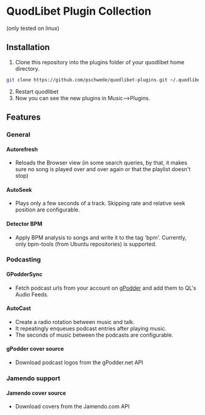# QuodLibet Plugin Collection

(only tested on linux)

## Installation

1. Clone this repository into the plugins folder of your quodlibet home directory.

```bash
git clone https://github.com/pschwede/quodlibet-plugins.git ~/.quodlibet/plugins/
```

2. Restart quodlibet
3. Now you can see the new plugins in Music-->Plugins.


## Features

### General

#### Autorefresh
* Reloads the Browser view (in some search queries, by that,
  it makes sure no song is played over and over again or that the playlist
  doesn't stop)

#### AutoSeek
* Plays only a few seconds of a track. Skipping rate and relative
  seek position are configurable.

#### Detector BPM
* Apply BPM analysis to songs and write it to the tag 'bpm'.
	Currently, only bpm-tools (from Ubuntu repositories) is supported.


### Podcasting

#### GPodderSync
* Fetch podcast urls from your account on [gPodder](http://gpodder.net) and add
	them to QL's Audio Feeds.

#### AutoCast
* Create a radio rotation between music and talk.
* It repeatingly enqueues podcast entries after playing music.
* The seconds of music between the podcasts are configurable.

#### gPodder cover source
* Download podcast logos from the gPodder.net API


### Jamendo support

#### Jamendo cover source
* Download covers from the Jamendo.com API

